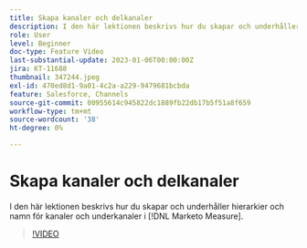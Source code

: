 ```yaml
---
title: Skapa kanaler och delkanaler
description: I den här lektionen beskrivs hur du skapar och underhåller hierarkier och namn för kanaler och underkanaler i [!DNL Marketo Measure].
role: User
level: Beginner
doc-type: Feature Video
last-substantial-update: 2023-01-06T00:00:00Z
jira: KT-11688
thumbnail: 347244.jpeg
exl-id: 470ed8d1-9a01-4c2a-a229-9479681bcbda
feature: Salesforce, Channels
source-git-commit: 00955614c945822dc1889fb22db17b5f51a8f659
workflow-type: tm+mt
source-wordcount: '38'
ht-degree: 0%

---
```


# Skapa kanaler och delkanaler

I den här lektionen beskrivs hur du skapar och underhåller hierarkier och namn för kanaler och underkanaler i [!DNL Marketo Measure].

>[!VIDEO](https://video.tv.adobe.com/v/347244/?quality=12&learn=on)
